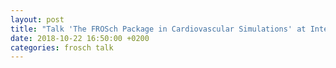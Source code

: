 ```yaml
---
layout: post
title: "Talk 'The FROSch Package in Cardiovascular Simulations' at International Symposium on Modeling and Simulation of the Cardiovascular System, Lukasklause Magdeburg, Magdeburg, Germany"
date: 2018-10-22 16:50:00 +0200
categories: frosch talk
---
```


